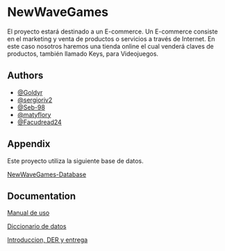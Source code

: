 
# NewWaveGames

El proyecto estará destinado a un E-commerce. Un E-commerce consiste en el marketing y venta de productos o servicios a través de Internet. En este caso nosotros haremos una tienda online el cual venderá claves de productos, también llamado Keys, para Videojuegos.


## Authors

- [@Goldyr](https://github.com/Goldyr)
- [@sergioriv2](https://github.com/sergioriv2)
- [@Seb-98](https://github.com/Seb-98)
- [@matyflory](https://github.com/matyflory)
- [@Facudread24](https://github.com/Facudread24)

## Appendix

Este proyecto utiliza la siguiente base de datos.

[NewWaveGames-Database](https://github.com/Goldyr/NewWaveGames-Database)
## Documentation

[Manual de uso](https://1drv.ms/w/s!AqxUDB4_6sL-kjHWWSgXIQlOmuhH?e=hd5jcP)

[Diccionario de datos](https://1drv.ms/b/s!AqxUDB4_6sL-iXRU_iJhErnLFG3x?e=fbhhMx)

[Introduccion, DER y entrega](https://1drv.ms/w/s!AqxUDB4_6sL-iXJH4LntIsfLHd3M?e=HyltMO)
